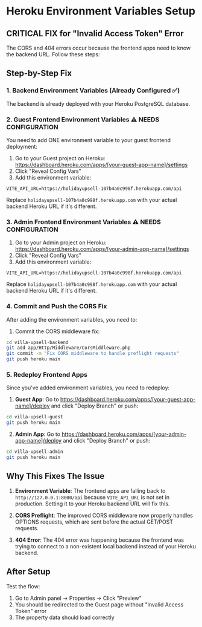 # Heroku Environment Variables Setup

## CRITICAL FIX for "Invalid Access Token" Error

The CORS and 404 errors occur because the frontend apps need to know the backend URL. Follow these steps:

## Step-by-Step Fix

### 1. Backend Environment Variables (Already Configured ✅)
The backend is already deployed with your Heroku PostgreSQL database.

### 2. Guest Frontend Environment Variables ⚠️ NEEDS CONFIGURATION

You need to add ONE environment variable to your guest frontend deployment:

1. Go to your Guest project on Heroku: https://dashboard.heroku.com/apps/[your-guest-app-name]/settings
2. Click "Reveal Config Vars"
3. Add this environment variable:

```
VITE_API_URL=https://holidayupsell-107b4a0c998f.herokuapp.com/api
```

Replace `holidayupsell-107b4a0c998f.herokuapp.com` with your actual backend Heroku URL if it's different.

### 3. Admin Frontend Environment Variables ⚠️ NEEDS CONFIGURATION

1. Go to your Admin project on Heroku: https://dashboard.heroku.com/apps/[your-admin-app-name]/settings
2. Click "Reveal Config Vars"
3. Add this environment variable:

```
VITE_API_URL=https://holidayupsell-107b4a0c998f.herokuapp.com/api
```

Replace `holidayupsell-107b4a0c998f.herokuapp.com` with your actual backend Heroku URL if it's different.

### 4. Commit and Push the CORS Fix

After adding the environment variables, you need to:

1. Commit the CORS middleware fix:
```bash
cd villa-upsell-backend
git add app/Http/Middleware/CorsMiddleware.php
git commit -m "Fix CORS middleware to handle preflight requests"
git push heroku main
```

### 5. Redeploy Frontend Apps

Since you've added environment variables, you need to redeploy:

1. **Guest App**: Go to https://dashboard.heroku.com/apps/[your-guest-app-name]/deploy and click "Deploy Branch" or push:
```bash
cd villa-upsell-guest
git push heroku main
```

2. **Admin App**: Go to https://dashboard.heroku.com/apps/[your-admin-app-name]/deploy and click "Deploy Branch" or push:
```bash
cd villa-upsell-admin
git push heroku main
```

## Why This Fixes The Issue

1. **Environment Variable**: The frontend apps are falling back to `http://127.0.0.1:8000/api` because `VITE_API_URL` is not set in production. Setting it to your Heroku backend URL will fix this.

2. **CORS Preflight**: The improved CORS middleware now properly handles OPTIONS requests, which are sent before the actual GET/POST requests.

3. **404 Error**: The 404 error was happening because the frontend was trying to connect to a non-existent local backend instead of your Heroku backend.

## After Setup

Test the flow:
1. Go to Admin panel → Properties → Click "Preview"
2. You should be redirected to the Guest page without "Invalid Access Token" error
3. The property data should load correctly

